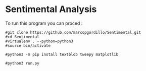 # Sentimental Analysis

To run this program you can proced :

```
#git clone https://github.com/marcopgordillo/Sentimental.git
#cd Sentimental
#virtualenv . --python=python3
#source bin/activate

#python3 -m pip install textblob tweepy matplotlib

#python3 run.py
```
